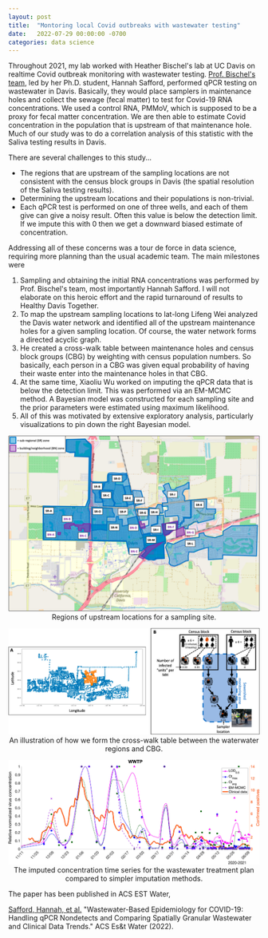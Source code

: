 ```yaml
---
layout: post
title:  "Montoring local Covid outbreaks with wastewater testing"
date:   2022-07-29 00:00:00 -0700
categories: data science
---
```


Throughout 2021, my lab worked with Heather Bischel's lab at UC Davis on realtime Covid outbreak monitoring with wastewater testing.  [Prof. Bischel's team](https://hbischel.faculty.ucdavis.edu/), led by her Ph.D. student, Hannah Safford, performed qPCR testing on wastewater in Davis.  Basically, they would place samplers in maintenance holes and collect the sewage (fecal matter) to test for Covid-19 RNA concentrations.  We used a control RNA, PMMoV, which is supposed to be a proxy for fecal matter concentration.  We are then able to estimate Covid concentration in the population that is upstream of that maintenance hole.  Much of our study was to do a correlation analysis of this statistic with the Saliva testing results in Davis.

There are several challenges to this study...
- The regions that are upstream of the sampling locations are not consistent with the census block groups in Davis (the spatial resolution of the Saliva testing results).
- Determining the upstream locations and their populations is non-trivial.
- Each qPCR test is performed on one of three wells, and each of them give can give a noisy result.  Often this value is below the detection limit.  If we impute this with 0 then we get a downward biased estimate of concentration.

Addressing all of these concerns was a tour de force in data science, requiring more planning than the usual academic team.  The main milestones were

1. Sampling and obtaining the initial RNA concentrations was performed by Prof. Bischel's team, most importantly Hannah Safford.  I will not elaborate on this heroic effort and the rapid turnaround of results to Healthy Davis Together.
2. To map the upstream sampling locations to lat-long Lifeng Wei analyzed the Davis water network and identified all of the upstream maintenance holes for a given sampling location.  Of course, the water network forms a directed acyclic graph.
3. He created a cross-walk table between maintenance holes and census block groups (CBG) by weighting with census population numbers.  So basically, each person in a CBG was given equal probability of having their waste enter into the maintenance holes in that CBG.
4. At the same time, Xiaoliu Wu worked on imputing the qPCR data that is below the detection limit.  This was performed via an EM-MCMC method.  A Bayesian model was constructed for each sampling site and the prior parameters were estimated using maximum likelihood.
5. All of this was motivated by extensive exploratory analysis, particularly visualizations to pin down the right Bayesian model.

<p align='center'>
<img src="/images/wastewater_regions.jpeg" width="600"><br>
Regions of upstream locations for a sampling site.
</p>

<p align='center'>
<img src="/images/wasteregion_cbg.jpeg" width="600"><br>
An illustration of how we form the cross-walk table between the waterwater regions and CBG.
</p>

<p align='center'>
<img src="/images/wasteimpute.jpeg" width="600"><br>
The imputed concentration time series for the wastewater treatment plan compared to simpler imputation methods.
</p>

The paper has been published in ACS EST Water,

[Safford, Hannah, et al.](https://pubs.acs.org/doi/full/10.1021/acsestwater.2c00053) "Wastewater-Based Epidemiology for COVID-19: Handling qPCR Nondetects and Comparing Spatially Granular Wastewater and Clinical Data Trends." ACS Es&t Water (2022).


